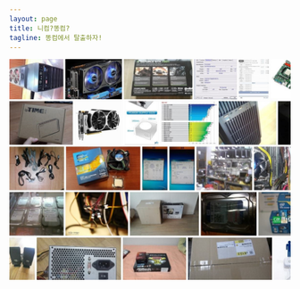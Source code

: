 ```yaml
---
layout: page
title: 니컴?똥컴?
tagline: 똥컴에서 탈출하자!
---
```

![alt text](https://github.com/kutchoiwjun92/kutchoiwjun92.github.com/blob/master/home.JPG?raw=true)
